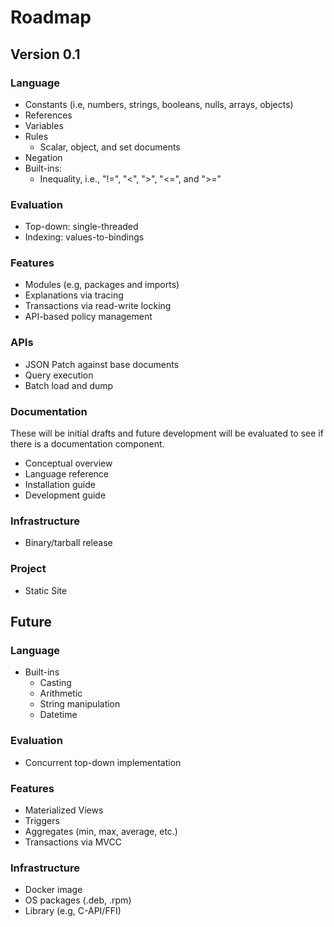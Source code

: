 # Roadmap

## Version 0.1

### Language

- Constants (i.e, numbers, strings, booleans, nulls, arrays, objects)
- References
- Variables
- Rules
    - Scalar, object, and set documents
- Negation
- Built-ins:
	- Inequality, i.e., "!=", "<", ">", "<=", and ">="

### Evaluation

- Top-down: single-threaded
- Indexing: values-to-bindings

### Features

- Modules (e.g, packages and imports)
- Explanations via tracing
- Transactions via read-write locking
- API-based policy management

### APIs

- JSON Patch against base documents
- Query execution
- Batch load and dump

### Documentation

These will be initial drafts and future development will be evaluated to see if there is a documentation component.

- Conceptual overview
- Language reference
- Installation guide
- Development guide

### Infrastructure

- Binary/tarball release

### Project

- Static Site

## Future

### Language

- Built-ins
	- Casting
	- Arithmetic
    - String manipulation
    - Datetime

### Evaluation

- Concurrent top-down implementation

### Features

- Materialized Views
- Triggers
- Aggregates (min, max, average, etc.)
- Transactions via MVCC

### Infrastructure

- Docker image
- OS packages (.deb, .rpm)
- Library (e.g, C-API/FFI)
